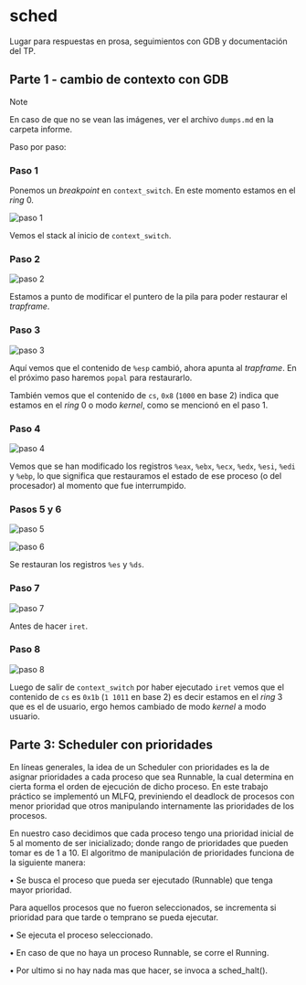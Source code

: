 # sched

Lugar para respuestas en prosa, seguimientos con GDB y documentación del TP.

## Parte 1 - cambio de contexto con GDB

> [!NOTE]
> En caso de que no se vean las imágenes, ver el archivo `dumps.md` en la carpeta informe.

Paso por paso:

### Paso 1

Ponemos un _breakpoint_ en `context_switch`. En este momento estamos en el _ring_ 0.

![paso 1](./informe/img/inicio-breakpoint-stack.png)

Vemos el stack al inicio de `context_switch`.

### Paso 2

![paso 2](./informe/img/avance-stack-01.png)

Estamos a punto de modificar el puntero de la pila para poder restaurar el _trapframe_. 

### Paso 3

![paso 3](./informe/img/avance-stack-02-antes-popal.png)

Aquí vemos que el contenido de `%esp` cambió, ahora apunta al _trapframe_. En el próximo paso haremos `popal` para restaurarlo.

También vemos que el contenido de `cs`, `0x8` (`1000` en base 2) indica que estamos en el _ring_ 0 o modo _kernel_, como se mencionó en el paso 1.

### Paso 4

![paso 4](./informe/img/avance-stack-03-despues-de-popal.png)

Vemos que se han modificado los registros `%eax`, `%ebx`, `%ecx`, `%edx`, `%esi`, `%edi` y `%ebp`, lo que significa que restauramos el estado de ese proceso (o del procesador) al momento que fue interrumpido.

### Pasos 5 y 6

![paso 5](./informe/img/avance-stack-04-despues-de-es.png)

![paso 6](./informe/img/avance-stack-05-despues-de-ds.png)

Se restauran los registros `%es` y `%ds`.

### Paso 7

![paso 7](./informe/img/avance-stack-06-antes-de-iret.png)

Antes de hacer `iret`.

### Paso 8

![paso 8](./informe/img/avance-stack-07-despues-de-iret.png)

Luego de salir de `context_switch` por haber ejecutado `iret` vemos que el contenido de `cs` es `0x1b` (`1 1011` en base 2) es decir estamos en el _ring_ 3 que es el de usuario, ergo hemos cambiado de modo _kernel_ a modo usuario.

## Parte 3: Scheduler con prioridades

En líneas generales, la idea de un Scheduler con prioridades es la de asignar prioridades a cada proceso que sea Runnable, la cual determina en cierta forma el orden de ejecución de dicho proceso. En este trabajo práctico se implementó un MLFQ, previniendo el deadlock de procesos con menor prioridad que otros manipulando internamente las prioridades de los procesos.

En nuestro caso decidimos que cada proceso tengo una prioridad inicial de 5 al momento de ser inicializado; donde rango de prioridades que pueden tomar es de 1 a 10.
El algoritmo de manipulación de prioridades funciona de la siguiente manera:

• Se busca el proceso que pueda ser ejecutado (Runnable) que tenga mayor prioridad.

Para aquellos procesos que no fueron seleccionados, se incrementa si prioridad para que tarde o temprano se pueda ejecutar.

• Se ejecuta el proceso seleccionado.

• En caso de que no haya un proceso Runnable, se corre el Running.

• Por ultimo si no hay nada mas que hacer, se invoca a sched_halt().
